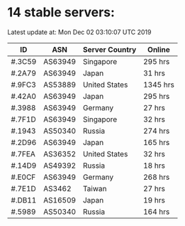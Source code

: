 # 14 stable servers:

Latest update at: Mon Dec 02 03:10:07 UTC 2019

| ID | ASN | Server Country | Online |
| -- | --- | -------------- | ------ |
| #.3C59 | AS63949 | Singapore | 295 hrs |
| #.2A79 | AS63949 | Japan | 31 hrs |
| #.9FC3 | AS53889 | United States | 1345 hrs |
| #.42A0 | AS63949 | Japan | 295 hrs |
| #.3988 | AS63949 | Germany | 27 hrs |
| #.7F1D | AS63949 | Singapore | 32 hrs |
| #.1943 | AS50340 | Russia | 274 hrs |
| #.2D96 | AS63949 | Japan | 165 hrs |
| #.7FEA | AS36352 | United States | 32 hrs |
| #.14D9 | AS49392 | Russia | 18 hrs |
| #.E0CF | AS63949 | Germany | 268 hrs |
| #.7E1D | AS3462 | Taiwan | 27 hrs |
| #.DB11 | AS16509 | Japan | 19 hrs |
| #.5989 | AS50340 | Russia | 164 hrs |

